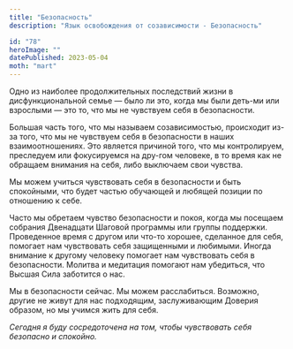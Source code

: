 ```yaml
---
title: "Безопасность"
description: "Язык освобождения от созависимости - Безопасность"

id: "78"
heroImage: ""
datePublished: 2023-05-04
moth: "mart"
---
```


Одно из наиболее продолжительных последствий жизни в дисфункциональной семье —
было ли это, когда мы были деть-ми или взрослыми — это то, что мы не чувствуем
себя в безопасности.

Большая часть того, что мы называем созависимостью, происходит из-за того, что
мы не чувствуем себя в безопасности в наших взаимоотношениях. Это является
причиной того, что мы контролируем, преследуем или фокусируемся на дру-гом
человеке, в то время как не обращаем внимания на себя, либо выключаем свои
чувства.

Мы можем учиться чувствовать себя в безопасности и быть спокойными, что будет
частью обучающей и любящей позиции по отношению к себе.

Часто мы обретаем чувство безопасности и покоя, когда мы посещаем собрания
Двенадцати Шаговой программы или группы поддержки. Проведенное время с другом
или что-то хорошее, сделанное для себя, помогает нам чувствовать себя
защищенными и любимыми. Иногда внимание к другому человеку помогает нам
чувствовать себя в безопасности. Молитва и медитация помогают нам убедиться,
что Высшая Сила заботится о нас.

Мы в безопасности сейчас. Мы можем расслабиться. Возможно, другие не живут для
нас подходящим, заслуживающим Доверия образом, но мы учимся жить для себя.

_Сегодня_ _я_ _буду_ _сосредоточена_ _на_ _том,_ _чтобы_ _чувствовать_ _себя_
_безопасно_ _и_ _спокойно._
